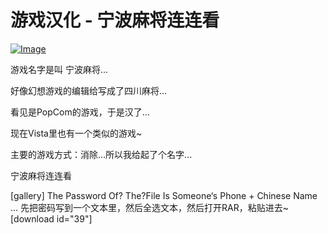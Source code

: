 # 游戏汉化 - 宁波麻将连连看

[![Image](https://attachment.soulteary.com/2008/02/22/118_1.loading.jpg "Image")](https://attachment.soulteary.com/2008/02/22/118_1.loading.jpg) 

游戏名字是叫 宁波麻将...

好像幻想游戏的编辑给写成了四川麻将... 

看见是PopCom的游戏，于是汉了... 

现在Vista里也有一个类似的游戏~

主要的游戏方式：消除...所以我给起了个名字...

宁波麻将连连看

[gallery] The Password Of? The?File Is Someone‘s Phone + Chinese Name ... 先把密码写到一个文本里，然后全选文本，然后打开RAR，粘贴进去~ [download id="39"]


